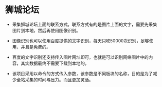 # 狮城论坛

- 采集狮城论坛上面的联系方式，联系方式有的是图片上面的文字，需要先采集图片到本地，然后再使用图像识别。
- 图像识别也可以使用百度提供的文字识别，每天只吃50000次识别，足够使用，并且是免费的。
- 百度的文字识别还支持传入图片网址即可，也就是可以识别网络图片中的内容，其实数据最终不需要下载到本地的。

- 该项目采用以命令的方式传入参数，该参数是不同板块的名称，目的是为了减少全站采集的时间与压力。而且更加灵活。